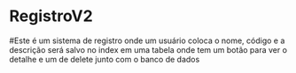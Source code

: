# RegistroV2

#Este é um sistema de registro onde um usuário coloca o nome, código e a descrição será salvo no index em uma tabela onde tem um botão para ver o detalhe e um de delete junto com o banco de dados 